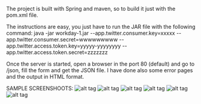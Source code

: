 The project is built with Spring and maven, so to build it just with the pom.xml file.

The instructions are easy, you just have to run the JAR file with the following command:
java -jar workday-1.jar --app.twitter.consumer.key=xxxxx --app.twitter.consumer.secret=wwwwwwwww --app.twitter.access.token.key=yyyyy-yyyyyyyy --app.twitter.access.token.secret=zzzzzzz

Once the server is started, open a browser in the port 80 (default) and go to /json, fill the form and get the JSON file.
I have done also some error pages and the output in HTML format.

SAMPLE SCREENSHOOTS:
![alt tag](https://github.com/ganzux/WorkDayRest/blob/master/dist/0.png)
![alt tag](https://github.com/ganzux/WorkDayRest/blob/master/dist/1.png)
![alt tag](https://github.com/ganzux/WorkDayRest/blob/master/dist/2.png)
![alt tag](https://github.com/ganzux/WorkDayRest/blob/master/dist/3.png)
![alt tag](https://github.com/ganzux/WorkDayRest/blob/master/dist/4.png)
![alt tag](https://github.com/ganzux/WorkDayRest/blob/master/dist/5.png)
